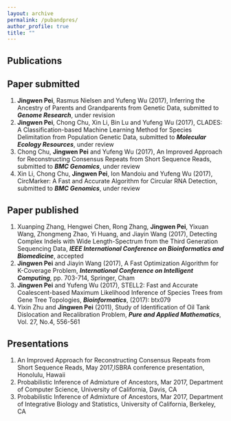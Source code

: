 ```yaml
---
layout: archive
permalink: /pubandpres/
author_profile: true
title: ""
---
```


Publications
------

Paper submitted
------

1. **Jingwen Pei**, Rasmus Nielsen and Yufeng Wu (2017), Inferring the Ancestry of Parents and Grandparents from Genetic Data, submitted to **_Genome Research_**, under revision
1. **Jingwen Pei**, Chong Chu, Xin Li, Bin Lu and Yufeng Wu (2017), CLADES: A Classification-based Machine Learning Method for Species Delimitation from Population Genetic Data, submitted to **_Molecular Ecology Resources_**, under review
1. Chong Chu, **Jingwen Pei** and Yufeng Wu (2017), An Improved Approach for Reconstructing Consensus Repeats from Short Sequence Reads, submitted to **_BMC Genomics_**, under review
1. Xin Li, Chong Chu, **Jingwen Pei**, Ion Mandoiu and Yufeng Wu (2017), CircMarker: A Fast and Accurate Algorithm for Circular RNA Detection, submitted to **_BMC Genomics_**, under review

Paper published
------

1. Xuanping Zhang, Hengwei Chen, Rong Zhang, **Jingwen Pei**, Yixuan Wang, Zhongmeng Zhao, Yi Huang, and Jiayin Wang (2017), Detecting Complex Indels with Wide Length-Spectrum from the Third Generation Sequencing Data, **_IEEE International Conference on Bioinformatics and Biomedicine_**, accepted
1. **Jingwen Pei** and Jiayin Wang (2017), A Fast Optimization Algorithm for K-Coverage Problem, **_International Conference on Intelligent Computing_**, pp. 703-714, Springer, Cham
1. **Jingwen Pei** and Yufeng Wu (2017), STELL2: Fast and Accurate Coalescent-based Maximum Likelihood Inference of Species Trees from Gene Tree Topologies, **_Bioinformatics_**, (2017): btx079
1. Yixin Zhu and **Jingwen Pei** (2011), Study of Identification of Oil Tank Dislocation and Recalibration Problem, **_Pure and Applied Mathematics_**, Vol. 27, No.4, 556-561

Presentations
------

1. An Improved Approach for Reconstructing Consensus Repeats from Short Sequence Reads, May 2017,ISBRA conference presentation, Honolulu, Hawaii
1. Probabilistic Inference of Admixture of Ancestors, Mar 2017, Department of Computer Science, University of California, Davis, CA
1. Probabilistic Inference of Admixture of Ancestors, Mar 2017, Department of Integrative Biology and Statistics, University of California, Berkeley, CA


